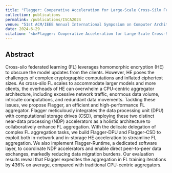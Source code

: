 ```yaml
---
title: "Flagger: Cooperative Acceleration for Large-Scale Cross-Silo Federated Learning Aggregation"
collection: publications
permalink: /publications/ISCA2024
venue: "51st ACM/IEEE Annual International Symposium on Computer Architecture (ISCA 2024)"
date: 2024-6-29
citation: '<b>Flagger: Cooperative Acceleration for Large-Scale Cross-Silo Federated Learning Aggregation</b>. Xiurui Pan, Yuda An, Shengwen Liang, Bo Mao, Mingzhe Zhang, Qiao Li, Myoungsoo Jung, Jie Zhang. <i>51st ACM/IEEE Annual International Symposium on Computer Architecture</i>. <b>ISCA 2024</b>.'
---
```


## Abstract
Cross-silo federated learning (FL) leverages homomorphic encryption (HE) to obscure the model updates from the clients. However, HE poses the challenges of complex cryptographic computations and inflated ciphertext sizes. As cross-silo FL scales to accommodate larger models and more clients, the overheads of HE can overwhelm a CPU-centric aggregator architecture, including excessive network traffic, enormous data volume, intricate computations, and redundant data movements. Tackling these issues, we propose Flagger, an efficient and high-performance FL aggregator. Flagger meticulously integrates the data processing unit (DPU) with computational storage drives (CSD), employing these two distinct near-data processing (NDP) accelerators as a holistic architecture to collaboratively enhance FL aggregation. With the delicate delegation of complex FL aggregation tasks, we build Flagger-DPU and Flagger-CSD to exploit both in-network and in-storage HE acceleration to streamline FL aggregation. We also implement Flagger-Runtime, a dedicated software layer, to coordinate NDP accelerators and enable direct peer-to-peer data exchanges, markedly reducing data migration burdens. Our evaluation results reveal that Flagger expedites the aggregation in FL training iterations by 436% on average, compared with traditional CPU-centric aggregators.